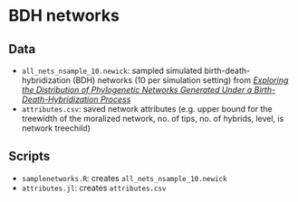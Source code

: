 # BDH networks

## Data
- `all_nets_nsample_10.newick`: sampled simulated birth-death-hybridization
(BDH) networks (10 per simulation setting) from [*Exploring the Distribution of
Phylogenetic Networks Generated Under a Birth-Death-Hybridization
Process*](https://doi.org/10.18061/bssb.v2i3.9285)
- `attributes.csv`: saved network attributes (e.g. upper bound for the
treewidth of the moralized network, no. of tips, no. of hybrids, level, is
network treechild)

## Scripts
- `samplenetworks.R`: creates `all_nets_nsample_10.newick`
- `attributes.jl`: creates `attributes.csv`